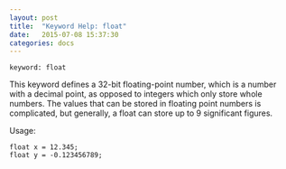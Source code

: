 ```yaml
---
layout: post
title:  "Keyword Help: float"
date:   2015-07-08 15:37:30
categories: docs
---
```


	keyword: float

This keyword defines a 32-bit floating-point number, which is a number with a decimal point, as opposed to integers which only store whole numbers.
The values that can be stored in floating point numbers is complicated, but generally, a float can store up to 9 significant figures.

Usage:

	float x = 12.345;
	float y = -0.123456789;
